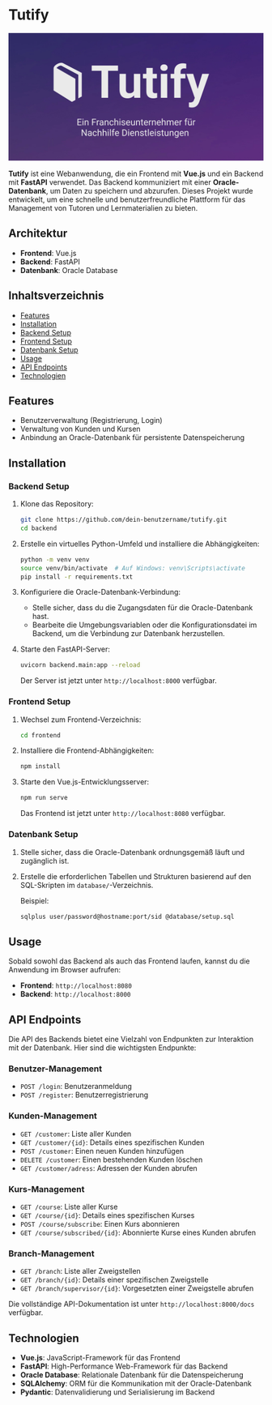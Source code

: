 # Tutify

![](images/tutify-banner.svg)

**Tutify** ist eine Webanwendung, die ein Frontend mit **Vue.js** und ein Backend mit **FastAPI** verwendet. Das Backend kommuniziert mit einer **Oracle-Datenbank**, um Daten zu speichern und abzurufen. Dieses Projekt wurde entwickelt, um eine schnelle und benutzerfreundliche Plattform für das Management von Tutoren und Lernmaterialien zu bieten.

## Architektur

- **Frontend**: Vue.js
- **Backend**: FastAPI
- **Datenbank**: Oracle Database

## Inhaltsverzeichnis

- [Features](#features)
- [Installation](#installation)
- [Backend Setup](#backend-setup)
- [Frontend Setup](#frontend-setup)
- [Datenbank Setup](#datenbank-setup)
- [Usage](#usage)
- [API Endpoints](#api-endpoints)
- [Technologien](#technologien)

## Features

- Benutzerverwaltung (Registrierung, Login)
- Verwaltung von Kunden und Kursen
- Anbindung an Oracle-Datenbank für persistente Datenspeicherung

## Installation

### Backend Setup

1. Klone das Repository:
   ```bash
   git clone https://github.com/dein-benutzername/tutify.git
   cd backend
   ```

2. Erstelle ein virtuelles Python-Umfeld und installiere die Abhängigkeiten:
   ```bash
   python -m venv venv
   source venv/bin/activate  # Auf Windows: venv\Scripts\activate
   pip install -r requirements.txt
   ```

3. Konfiguriere die Oracle-Datenbank-Verbindung:
   - Stelle sicher, dass du die Zugangsdaten für die Oracle-Datenbank hast.
   - Bearbeite die Umgebungsvariablen oder die Konfigurationsdatei im Backend, um die Verbindung zur Datenbank herzustellen.

4. Starte den FastAPI-Server:
   ```bash
   uvicorn backend.main:app --reload
   ```

   Der Server ist jetzt unter `http://localhost:8000` verfügbar.

### Frontend Setup

1. Wechsel zum Frontend-Verzeichnis:
   ```bash
   cd frontend
   ```

2. Installiere die Frontend-Abhängigkeiten:
   ```bash
   npm install
   ```

3. Starte den Vue.js-Entwicklungsserver:
   ```bash
   npm run serve
   ```

   Das Frontend ist jetzt unter `http://localhost:8080` verfügbar.

### Datenbank Setup

1. Stelle sicher, dass die Oracle-Datenbank ordnungsgemäß läuft und zugänglich ist.
2. Erstelle die erforderlichen Tabellen und Strukturen basierend auf den SQL-Skripten im `database/`-Verzeichnis.

   Beispiel:
   ```bash
   sqlplus user/password@hostname:port/sid @database/setup.sql
   ```

## Usage

Sobald sowohl das Backend als auch das Frontend laufen, kannst du die Anwendung im Browser aufrufen:

- **Frontend**: `http://localhost:8080`
- **Backend**: `http://localhost:8000`

## API Endpoints

Die API des Backends bietet eine Vielzahl von Endpunkten zur Interaktion mit der Datenbank. Hier sind die wichtigsten Endpunkte:

### Benutzer-Management

- `POST /login`: Benutzeranmeldung
- `POST /register`: Benutzerregistrierung

### Kunden-Management

- `GET /customer`: Liste aller Kunden
- `GET /customer/{id}`: Details eines spezifischen Kunden
- `POST /customer`: Einen neuen Kunden hinzufügen
- `DELETE /customer`: Einen bestehenden Kunden löschen
- `GET /customer/adress`: Adressen der Kunden abrufen

### Kurs-Management

- `GET /course`: Liste aller Kurse
- `GET /course/{id}`: Details eines spezifischen Kurses
- `POST /course/subscribe`: Einen Kurs abonnieren
- `GET /course/subscribed/{id}`: Abonnierte Kurse eines Kunden abrufen

### Branch-Management

- `GET /branch`: Liste aller Zweigstellen
- `GET /branch/{id}`: Details einer spezifischen Zweigstelle
- `GET /branch/supervisor/{id}`: Vorgesetzten einer Zweigstelle abrufen

Die vollständige API-Dokumentation ist unter `http://localhost:8000/docs` verfügbar.

## Technologien

- **Vue.js**: JavaScript-Framework für das Frontend
- **FastAPI**: High-Performance Web-Framework für das Backend
- **Oracle Database**: Relationale Datenbank für die Datenspeicherung
- **SQLAlchemy**: ORM für die Kommunikation mit der Oracle-Datenbank
- **Pydantic**: Datenvalidierung und Serialisierung im Backend
